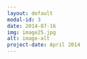```yaml
---
layout: default
modal-id: 3
date: 2014-07-16
img: image25.jpg
alt: image-alt
project-date: April 2014
---
```

